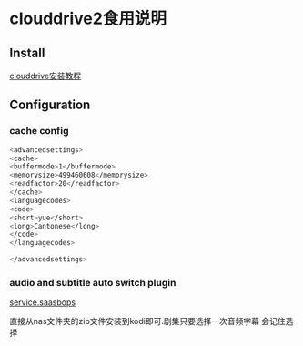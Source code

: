 # clouddrive2食用说明

## Install

[clouddrive安装教程](https://www.clouddrive2.com/download.html)

## Configuration

### cache config

```bash
<advancedsettings>
<cache>
<buffermode>1</buffermode>
<memorysize>499460608</memorysize>
<readfactor>20</readfactor>
</cache>
<languagecodes>
<code>
<short>yue</short>
<long>Cantonese</long>
</code>
</languagecodes>

</advancedsettings>
```

### audio and subtitle auto switch plugin

[service.saasbops](https://github.com/mvdwetering/service.saasbops](http://ftp.halifax.rwth-aachen.de/xbmc/addons/nexus/service.languagepreferencemanager/service.languagepreferencemanager-1.0.2.zip)http://ftp.halifax.rwth-aachen.de/xbmc/addons/nexus/service.languagepreferencemanager/service.languagepreferencemanager-1.0.2.zip)

直接从nas文件夹的zip文件安装到kodi即可.剧集只要选择一次音频字幕 会记住选择
